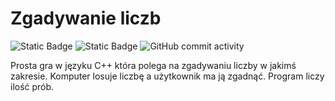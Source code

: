 # Zgadywanie liczb</br>

<img alt="Static Badge" src="https://img.shields.io/badge/Gra-ba0000?style=for_the_badge">  <img alt="Static Badge" src="https://img.shields.io/badge/Random-%23330066?style=for_the_badge">
<img alt="GitHub commit activity" src="https://img.shields.io/github/commit-activity/t/AndreansxTech/zgadywanko-liczb?style=for_the_badge"> </br>

Prosta gra w języku C++ która polega na zgadywaniu liczby w jakimś zakresie. Komputer losuje liczbę a użytkownik ma ją zgadnąć. Program liczy ilość prób.
